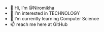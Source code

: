 - 👋 Hi, I’m @Niromikha
- 👀 I’m interested in TECHNOLOGY
- 🌱 I’m currently learning Computer Science
- 📫 reach me here at GitHub

<!---
Niromikha/Niromikha is a ✨ special ✨ repository because its `README.md` (this file) appears on your GitHub profile.
You can click the Preview link to take a look at your changes.
--->
